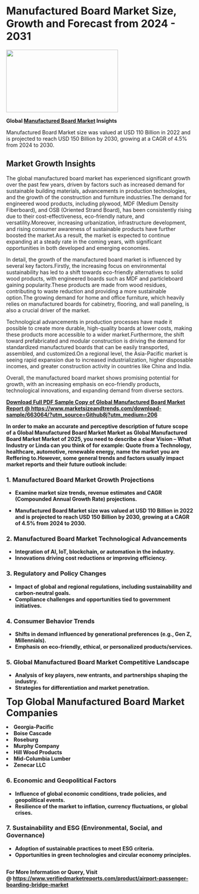 <H1>Manufactured Board Market Size, Growth and Forecast from 2024 - 2031</H1><img class="aligncenter size-medium wp-image-584254" src="https://thirdeyenews.in/wp-content/uploads/2024/09/Global-Market-Research-300x168.jpeg" alt="" width="300" height="168" /><p><strong>Global&nbsp;<a href="https://www.marketsizeandtrends.com/download-sample/663064/?utm_source=Github8j?utm_medium=206">Manufactured Board Market</a> Insights</strong></p><p>Manufactured Board Market size was valued at USD 110 Billion in 2022 and is projected to reach USD 150 Billion by 2030, growing at a CAGR of 4.5% from 2024 to 2030.</p><p><h2>Market Growth Insights</h2> <p>The global manufactured board market has experienced significant growth over the past few years, driven by factors such as increased demand for sustainable building materials, advancements in production technologies, and the growth of the construction and furniture industries.The demand for engineered wood products, including plywood, MDF (Medium Density Fiberboard), and OSB (Oriented Strand Board), has been consistently rising due to their cost-effectiveness, eco-friendly nature, and versatility.Moreover, increasing urbanization, infrastructure development, and rising consumer awareness of sustainable products have further boosted the market.As a result, the market is expected to continue expanding at a steady rate in the coming years, with significant opportunities in both developed and emerging economies.</p> <p><strong><a href="#"></a></strong></p> <p>In detail, the growth of the manufactured board market is influenced by several key factors.Firstly, the increasing focus on environmental sustainability has led to a shift towards eco-friendly alternatives to solid wood products, with engineered boards such as MDF and particleboard gaining popularity.These products are made from wood residues, contributing to waste reduction and providing a more sustainable option.The growing demand for home and office furniture, which heavily relies on manufactured boards for cabinetry, flooring, and wall paneling, is also a crucial driver of the market.</p> <p>Technological advancements in production processes have made it possible to create more durable, high-quality boards at lower costs, making these products more accessible to a wider market.Furthermore, the shift toward prefabricated and modular construction is driving the demand for standardized manufactured boards that can be easily transported, assembled, and customized.On a regional level, the Asia-Pacific market is seeing rapid expansion due to increased industrialization, higher disposable incomes, and greater construction activity in countries like China and India.</p> <p>Overall, the manufactured board market shows promising potential for growth, with an increasing emphasis on eco-friendly products, technological innovations, and expanding demand from diverse sectors.</p> <p><strong><a href="#"></p><p><span class=""><strong>Download Full PDF Sample Copy of Global Manufactured Board Market Report</strong> @ <a href="https://www.marketsizeandtrends.com/download-sample/663064/?utm_source=Github8j?utm_medium=206" target="_blank">https://www.marketsizeandtrends.com/download-sample/663064/?utm_source=Github8j?utm_medium=206</a></span></p><p>In order to make an accurate and perceptive description of future scope of a Global&nbsp;Manufactured Board Market Market as Global&nbsp;Manufactured Board Market Market of 2025, you need to describe a clear Vision &ndash; What Industry or Linda can you think of for example: Quote from a Technology, healthcare, automotive, renewable energy, name the market you are Reffering to.However, some general trends and factors usually impact market reports and their future outlook include:</p><h3>1.&nbsp;<strong>Manufactured Board Market Growth Projections</strong></h3><ul><li>Examine market size trends, revenue estimates and CAGR (Compounded Annual Growth Rate) projections.</li><li><p>Manufactured Board Market size was valued at USD 110 Billion in 2022 and is projected to reach USD 150 Billion by 2030, growing at a CAGR of 4.5% from 2024 to 2030.</p></li></ul><h3>2.&nbsp;<strong>Manufactured Board Market Technological Advancements</strong></h3><ul><li>Integration of AI, IoT, blockchain, or automation in the industry.</li><li>Innovations driving cost reductions or improving efficiency.</li></ul><h3>3.&nbsp;<strong>Regulatory and Policy Changes</strong></h3><ul><li>Impact of global and regional regulations, including sustainability and carbon-neutral goals.</li><li>Compliance challenges and opportunities tied to government initiatives.</li></ul><h3>4.&nbsp;<strong>Consumer Behavior Trends</strong></h3><ul><li>Shifts in demand influenced by generational preferences (e.g., Gen Z, Millennials).</li><li>Emphasis on eco-friendly, ethical, or personalized products/services.</li></ul><h3>5.&nbsp;<strong>Global Manufactured Board Market Competitive Landscape</strong></h3><ul><li>Analysis of key players, new entrants, and partnerships shaping the industry.</li><li>Strategies for differentiation and market penetration.</li></ul><p data-pm-slice="1 1 []"><span style="color: inherit; font-family: inherit; font-size: 25px;">Top Global Manufactured Board Market Companies</span></p><div class="" data-test-id=""><p><li>Georgia-Pacific</li><li> Boise Cascade</li><li> Roseburg</li><li> Murphy Company</li><li> Hill Wood Products</li><li> Mid-Columbia Lumber</li><li> Zenecar LLC</li></p></div><h3>6.&nbsp;<strong>Economic and Geopolitical Factors</strong></h3><ul><li>Influence of global economic conditions, trade policies, and geopolitical events.</li><li>Resilience of the market to inflation, currency fluctuations, or global crises.</li></ul><h3>7.&nbsp;<strong>Sustainability and ESG (Environmental, Social, and Governance)</strong></h3><ul><li>Adoption of sustainable practices to meet ESG criteria.</li><li>Opportunities in green technologies and circular economy principles.</li></ul><h2><strong style="font-size: 14px;">For More Information or Query, Visit @&nbsp;</strong><a style="background-color: #ffffff; font-size: 14px;" href="https://www.marketsizeandtrends.com/report/manufactured-board-market/" target="_blank">https://www.verifiedmarketreports.com/product/airport-passenger-boarding-bridge-market</a></h2>